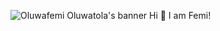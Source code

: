 ![Oluwafemi Oluwatola's banner](https://github.com/Oluwa-Femi/HelloFemi)
Hi 👋
I am Femi!
<!--
**Oluwa-Femi/Oluwa-Femi** is a ✨ _special_ ✨ repository because its `README.md` (this file) appears on your GitHub profile.

Here are some ideas to get you started:

- 🔭 I’m currently working on ...
- 🌱 I’m currently learning ...
- 👯 I’m looking to collaborate on ...
- 🤔 I’m looking for help with ...
- 💬 Ask me about ...
- 📫 How to reach me: ...
- 😄 Pronouns: ...
- ⚡ Fun fact: ...
-->
